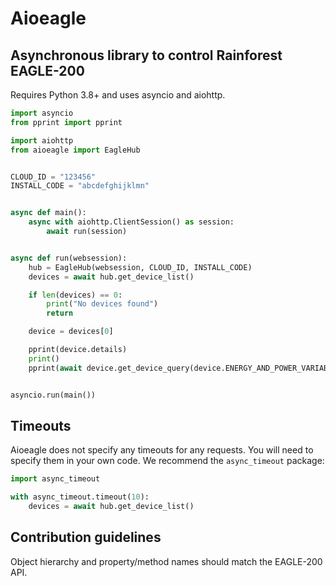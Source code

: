 # Aioeagle

## Asynchronous library to control Rainforest EAGLE-200

Requires Python 3.8+ and uses asyncio and aiohttp.

```python
import asyncio
from pprint import pprint

import aiohttp
from aioeagle import EagleHub


CLOUD_ID = "123456"
INSTALL_CODE = "abcdefghijklmn"


async def main():
    async with aiohttp.ClientSession() as session:
        await run(session)


async def run(websession):
    hub = EagleHub(websession, CLOUD_ID, INSTALL_CODE)
    devices = await hub.get_device_list()

    if len(devices) == 0:
        print("No devices found")
        return

    device = devices[0]

    pprint(device.details)
    print()
    pprint(await device.get_device_query(device.ENERGY_AND_POWER_VARIABLES))


asyncio.run(main())
```

## Timeouts

Aioeagle does not specify any timeouts for any requests. You will need to specify them in your own code. We recommend the `async_timeout` package:

```python
import async_timeout

with async_timeout.timeout(10):
    devices = await hub.get_device_list()
```

## Contribution guidelines

Object hierarchy and property/method names should match the EAGLE-200 API.
